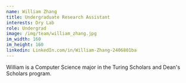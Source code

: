 ```yaml
---
name: William Zhang
title: Undergraduate Research Assistant
interests: Dry Lab
role: Undergrad
image: /img/team/william_zhang.jpg
im_width: 160
im_height: 160
linkedin: LinkedIn.com/in/William-Zhang-2406801ba
---
```

William is a Computer Science major in the Turing Scholars and Dean's Scholars program. 